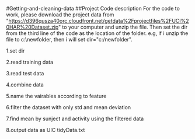 #Getting-and-cleaning-data
##Project Code description
For the code to work, please download the project data from "https://d396qusza40orc.cloudfront.net/getdata%2Fprojectfiles%2FUCI%20HAR%20Dataset.zip" to your computer and unzip the file. Then set the dir from the third line of the code as the location of the folder. 
e.g, if i unzip the file to c:\newfolder, then i will set dir="c:/newfolder".

1.set dir

2.read training data

3.read test data

4.combine data

5.name the vairables according to feature

6.filter the dataset with only std and mean deviation

7.find mean by sunject and activity using the filtered data

8.output data as UIC tidyData.txt
